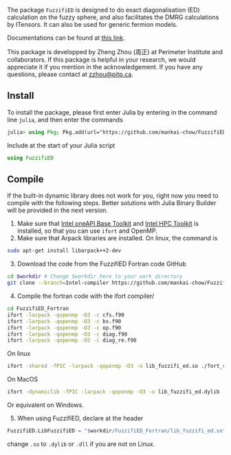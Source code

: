 The package `FuzzifiED` is designed to do exact diagonalisation (ED) calculation on the fuzzy sphere, and also facilitates the DMRG calculations by ITensors. It can also be used for generic fermion models. 

Documentations can be found at [this link](https://mankai-chow.github.io/FuzzifiED/). 

This package is developped by Zheng Zhou (周正) at Perimeter Institute and collaborators. If this package is helpful in your research, we would appreciate it if you mention in the acknowledgement. If you have any questions, please contact at [zzhou@pitp.ca](mailto:zzhou@pitp.ca).

## Install

To install the package, please first enter Julia by entering in the command line `julia`, and then enter the commands
```julia
julia> using Pkg; Pkg.add(url="https://github.com/mankai-chow/FuzzifiED.jl.git")
```
Include at the start of your Julia script
```julia
using FuzzifiED
```

## Compile 

If the built-in dynamic library does not work for you, right now you need to compile with the following steps. Better solutions with Julia Binary Builder will be provided in the next version. 

1. Make sure that [Intel oneAPI Base Toolkit](https://www.intel.com/content/www/us/en/developer/tools/oneapi/base-toolkit-download.html) and [Intel HPC Toolkit](https://www.intel.com/content/www/us/en/developer/tools/oneapi/hpc-toolkit-download.html) is installed, so that you can use `ifort` and OpenMP. 
2. Make sure that Arpack libraries are installed. On linux, the command is 
```bash
sudo apt-get install libarpack++2-dev
```
3. Download the code from the FuzzifiED Fortran code GitHub
```bash
cd $workdir # Change $workdir here to your work directory
git clone --branch=Intel-compiler https://github.com/mankai-chow/FuzzifiED_Fortran
```
4. Compile the fortran code with the ifort compiler/
```bash
cd FuzzifiED_Fortran
ifort -larpack -qopenmp -O3 -c cfs.f90
ifort -larpack -qopenmp -O3 -c bs.f90
ifort -larpack -qopenmp -O3 -c op.f90
ifort -larpack -qopenmp -O3 -c diag.f90
ifort -larpack -qopenmp -O3 -c diag_re.f90
```
On linux
```bash
ifort -shared -fPIC -larpack -qopenmp -O3 -o lib_fuzzifi_ed.so ./fort_src/*.o
```
On MacOS
```bash
ifort -dynamiclib -fPIC -larpack -qopenmp -O3 -o lib_fuzzifi_ed.dylib ./fort_src/*.o
```
Or equivalent on Windows.

5. When using FuzzifiED, declare at the header 
```julia
FuzzifiED.LibFuzzifiED = "$workdir/FuzzifiED_Fortran/lib_fuzzifi_ed.so"
```
change `.so` to `.dylib` or `.dll` if you are not on Linux. 
